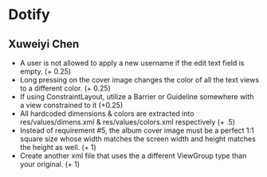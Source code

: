 # Dotify
## Xuweiyi Chen
- A user is not allowed to apply a new username if the edit text field is empty. (+ 0.25)
- Long pressing on the cover image changes the color of all the text views to a different color. (+ 0.25)
- If using ConstraintLayout, utilize a Barrier or Guideline somewhere with a view constrained to it (+0.25)
- All hardcoded dimensions & colors are extracted into res/values/dimens.xml & res/values/colors.xml
respectively (+ .5)
- Instead of requirement #5, the album cover image must be a perfect 1:1 square size whose width
matches the screen width and height matches the height as well. (+ 1)
- Create another xml file that uses the a different ViewGroup type than your original. (+ 1)
